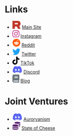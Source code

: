 # Links

* <img src="./icons/ryanism.svg" alt="Ryanism" height="25"/> <span style="color: #c0392b">[Main Site](https://ryanism.org)</span>
* <img src="./icons/instagram-brands.svg" alt="Instagram" height="25"/> [Instagram](https://www.instagram.com/the_church_of_ryanism/)
* <img src="./icons/reddit-brands.svg" alt="Reddit" height="25"/> [Reddit](https://www.reddit.com/r/thechurchofryanism/)
* <img src="./icons/twitter-brands.svg" alt="Twitter" height="25"/> [Twitter](https://twitter.com/ChurchofRyanism)
* <img src="./icons/tiktok-brands.svg" alt="TikTok" height="25"/> [TikTok](https://www.tiktok.com/@church_of_ryanism)
* <img src="./icons/discord-brands.svg" alt="Discord" height="25"/> [Discord](https://discord.gg/AjZd9Y69RA)
* <img src="./icons/book-solid.svg" alt="Discord" height="25"/> [Blog](https://blog.ryanism.org/)

# Joint Ventures

* <img src="./icons/discord-brands.svg" alt="Discord" height="25"/> [Auroryanism](https://discord.gg/UUUYEPkNx3)
* <img src="./icons/coins-solid.svg" alt="State Of Cheese" height="25"/> [State of Cheese](https://stateofcheese.ml/)
